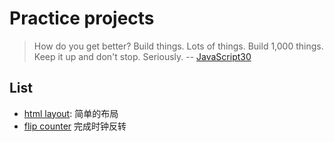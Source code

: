 # Practice projects

> How do you get better? Build things. Lots of things. Build 1,000 things. Keep it up and don't stop. Seriously.  -- [JavaScript30](https://javascript30.com/)

## List 

* [html layout](https://www.tutorialspoint.com/html/html_layouts.htm): 简单的布局
* [flip counter](https://codepen.io/prampcontent/pen/OoLBrp) 完成时钟反转 
